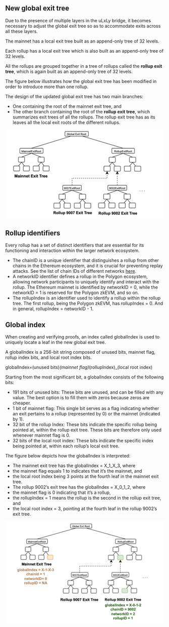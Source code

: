 New global exit tree
--------------------------------------------------------------------------------------------------------------------------------------------------------------------

Due to the presence of multiple layers in the uLxLy bridge, it becomes necessary to adjust the global exit tree so as to accommodate exits across all these layers.

The mainnet has a local exit tree built as an append-only tree of 32 levels.

Each rollup has a local exit tree which is also built as an append-only tree of 32 levels.

All the rollups are grouped together in a tree of rollups called the **rollup exit tree**, which is again built as an append-only tree of 32 levels.

The figure below illustrates how the global exit tree has been modified in order to introduce more than one rollup.

The design of the updated global exit tree has two main branches:

-   One containing the root of the mainnet exit tree, and
-   The other branch containing the root of the **rollup exit tree**, which summarizes exit trees of all the rollups. The rollup exit tree has as its leaves all the local exit roots of the different rollups.

![alt text](image-9.png)



## Rollup identifiers

Every rollup has a set of distinct identifiers that are essential for its functioning and interaction within the larger network ecosystem.

-   The  chainID  is a unique identifier that distinguishes a rollup from other chains in the Ethereum ecosystem, and it is crucial for preventing replay attacks. See the list of chain IDs of different networks  [here](https://chainlist.org/).
-   A  networkID  identifier defines a rollup in the Polygon ecosystem, allowing network participants to uniquely identify and interact with the rollup. The Ethereum mainnet is identified by  networkID = 0, while the  networkID = 1  is reserved for the Polygon zkEVM, and so on.
-   The  rollupIndex  is an identifier used to identify a rollup within the rollup tree. The first rollup, being the Polygon zkEVM, has  rollupIndex = 0. And in general,  rollupIndex = networkID - 1.

## Global index

When creating and verifying proofs, an index called  globalIndex  is used to uniquely locate a leaf in the new global exit tree.

A  globalIndex​​​ is a 256-bit string composed of unused bits, mainnet flag, rollup index bits, and local root index bits.

globalIndex=(unused bits)_(mainnet flag)_(rollupIndex)_(local root index)

Starting from the most significant bit, a  globalIndex  consists of the following bits:

-   191  bits of unused bits: These bits are unused, and can be filled with any value. The best option is to fill them with zeros because zeros are cheaper.
-   1  bit of mainnet flag: This single bit serves as a flag indicating whether an exit pertains to a rollup (represented by  0) or the mainnet (indicated by  1).
-   32  bit of the rollup Index: These bits indicate the specific rollup being pointed at, within the rollup exit tree. These bits are therefore only used whenever mainnet flag is  0.
-   32  bits of the local root index: These bits indicate the specific index being pointed at, within each rollup’s local exit tree.

The figure below depicts how the  globalIndex  is interpreted:

-   The mainnet exit tree has the  globalIndex = X_1_X_3, where
-   the  mainnet flag  equals  1  to indicates that it’s the mainnet, and
-   the  local root index  being  3  points at the fourth leaf in the mainnet exit tree.
-   The rollup 9002’s exit tree has the  globalIndex = X_0_1_2, where
-   the  mainnet flag  is  0  indicating that it’s a rollup,
-   the  rollupIndex = 1  means the rollup is the second in the rollup exit tree, and
-   the  local root index = 3, pointing at the fourth leaf in the rollup 9002’s exit tree.

![alt text](image-10.png)